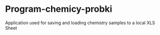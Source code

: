 # Program-chemicy-probki
Application used for saving and loading chemistry samples to a local XLS Sheet
